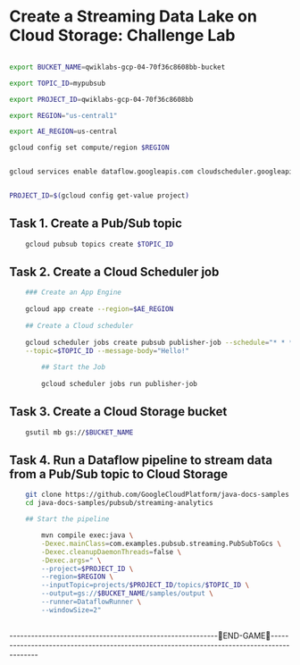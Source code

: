 # Create a Streaming Data Lake on Cloud Storage: Challenge Lab


```bash

export BUCKET_NAME=qwiklabs-gcp-04-70f36c8608bb-bucket

export TOPIC_ID=mypubsub

export PROJECT_ID=qwiklabs-gcp-04-70f36c8608bb

export REGION="us-central1"

export AE_REGION=us-central

gcloud config set compute/region $REGION


gcloud services enable dataflow.googleapis.com cloudscheduler.googleapis.com


PROJECT_ID=$(gcloud config get-value project)

```


## Task 1. Create a Pub/Sub topic


```bash
	gcloud pubsub topics create $TOPIC_ID
```


## Task 2. Create a Cloud Scheduler job

```bash
	### Create an App Engine
	
	gcloud app create --region=$AE_REGION
	
	## Create a Cloud scheduler 
	
	gcloud scheduler jobs create pubsub publisher-job --schedule="* * * * *" \
    --topic=$TOPIC_ID --message-body="Hello!"
    
    	## Start the Job
    	
    	gcloud scheduler jobs run publisher-job
```

## Task 3. Create a Cloud Storage bucket

```bash
	gsutil mb gs://$BUCKET_NAME
```


## Task 4. Run a Dataflow pipeline to stream data from a Pub/Sub topic to Cloud Storage


```bash
	git clone https://github.com/GoogleCloudPlatform/java-docs-samples.git
	cd java-docs-samples/pubsub/streaming-analytics

	## Start the pipeline

		mvn compile exec:java \
		-Dexec.mainClass=com.examples.pubsub.streaming.PubSubToGcs \
		-Dexec.cleanupDaemonThreads=false \
		-Dexec.args=" \
		--project=$PROJECT_ID \
		--region=$REGION \
		--inputTopic=projects/$PROJECT_ID/topics/$TOPIC_ID \
		--output=gs://$BUCKET_NAME/samples/output \
		--runner=DataflowRunner \
		--windowSize=2"
    
```




----------------------------------------------------------🎉END-GAME🎉-------------------------------------------------------------------------------------------
